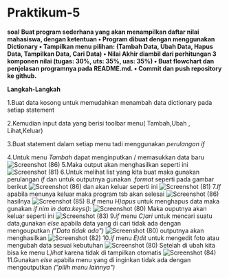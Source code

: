 # Praktikum-5

**soal**
**Buat program sederhana yang akan menampilkan daftar nilai mahasiswa, dengan ketentuan 
• Program dibuat dengan menggunakan Dictionary 
• Tampilkan menu pilihan: (Tambah Data, Ubah Data, Hapus Data, Tampilkan Data, Cari Data)
• Nilai Akhir diambil dari perhitungan 3 komponen nilai (tugas: 30%, uts: 35%, uas: 35%) 
• Buat flowchart dan penjelasan programnya pada README.md. 
• Commit dan push repository ke github.**

**Langkah-Langkah**

1.Buat data kosong untuk memudahkan menambah data dictionary pada setiap statement

2.Kemudian input data yang berisi toolbar menu( Tambah,Ubah , Lihat,Keluar)

3.Buat statement dalam setiap menu tadi menggunakan _perulangan if_ 

4.Untuk menu _Tambah_ dapat menginputkan / memasukkan data baru 
![Screenshot (86)](https://user-images.githubusercontent.com/57002531/70381500-ed3c9b80-197d-11ea-8701-248bbe82ab1e.png)
5.Maka output akan menghasilkan seperti ini
![Screenshot (81)](https://user-images.githubusercontent.com/57002531/70381518-2aa12900-197e-11ea-94b2-89c15c1e0678.png)
6.Untuk melihat list yang kita buat maka gunakan perulangan _if_ dan untuk outputnya gunakan _.format_ seperti pada gambar berikut
![Screenshot (86)](https://user-images.githubusercontent.com/57002531/70381550-c03cb880-197e-11ea-83e0-4fb04d1b9b17.png)
dan akan keluar seperti ini
![Screenshot (81)](https://user-images.githubusercontent.com/57002531/70381557-d480b580-197e-11ea-8461-8a7c71937dee.png)
7._If_ apabila menunya keluar maka program tsb akan selesai
![Screenshot (86)](https://user-images.githubusercontent.com/57002531/70381563-0265fa00-197f-11ea-88d7-6ca8468b967e.png)
hasilnya
![Screenshot (85)](https://user-images.githubusercontent.com/57002531/70381572-275a6d00-197f-11ea-8ec6-893ebfd78303.png)
8._if_ menu _H)apus_ untuk menghapus data maka gunakan _if nim in data.keys():_
![Screenshot (80)](https://user-images.githubusercontent.com/57002531/70381590-891ad700-197f-11ea-8079-3a8526febb83.png)
Maka ouputnya akan keluar seperti ini
![Screenshot (83)](https://user-images.githubusercontent.com/57002531/70381596-a354b500-197f-11ea-8515-e1686af976d2.png)
9._if_ menu _C)ari_ untuk mencari suatu data,gunakan _else_ apabila data yang di cari tidak ada dengan mengouputkan _("Data tidak ada")_
![Screenshot (80)](https://user-images.githubusercontent.com/57002531/70381611-e747ba00-197f-11ea-8d9a-59a1c8a07dee.png)
outputnya akan menghasilkan
![Screenshot (82)](https://user-images.githubusercontent.com/57002531/70381612-f29ae580-197f-11ea-8bcc-c23e5ab4e876.png)
10._if_ menu _E)dit_ untuk mengedit foto atau mengubah data sesuai kebutuhan
![Screenshot (80)](https://user-images.githubusercontent.com/57002531/70381621-20802a00-1980-11ea-84d7-f69e31604eb9.png)
Setelah di ubah kita bisa ke menu _L)ihat_ karena tidak di tampilkan otomatis
![Screenshot (84)](https://user-images.githubusercontent.com/57002531/70381634-41e11600-1980-11ea-9343-53d3043b1c24.png)
11.Gunakan _else_ apabila menu yang di inginkan tidak ada dengan mengoutputkan _("pilih menu lainnya")_
